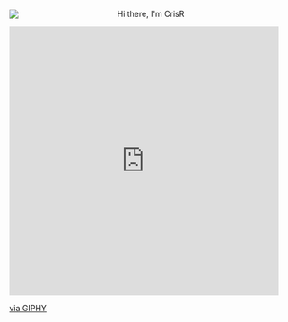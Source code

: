 <div id="header" align="center" style="display: grid; align-items: center; grid-template-columns: 1fr 1fr 1fr; column-gap: 5px;">
  <img src="[https://media.giphy.com/media/M9gbBd9nbDrOTu1Mqx](https://giphy.com/embed/TMMbKhReNwZNak8Wah)"/>
  <p>Hi there, I'm CrisR</p>
</div>
<iframe src="https://giphy.com/embed/TMMbKhReNwZNak8Wah" width="480" height="480" style="" frameBorder="0" class="giphy-embed" allowFullScreen></iframe><p><a href="https://giphy.com/stickers/MicrosoftCloud-microsoft-cloud-ms-TMMbKhReNwZNak8Wah">via GIPHY</a></p>
<!--
**CrisRaptor/CrisRaptor** is a ✨ _special_ ✨ repository because its `README.md` (this file) appears on your GitHub profile.

Here are some ideas to get you started:

- 🔭 I’m currently working on ...
- 🌱 I’m currently learning ...
- 👯 I’m looking to collaborate on ...
- 🤔 I’m looking for help with ...
- 💬 Ask me about ...
- 📫 How to reach me: ...
- 😄 Pronouns: ...
- ⚡ Fun fact: ...
-->
